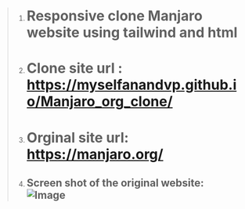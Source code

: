 
>
> 1. # Responsive clone Manjaro website using tailwind and html
> 2. # Clone site url : https://myselfanandvp.github.io/Manjaro_org_clone/
> 3. # Orginal site url: https://manjaro.org/
> 4. ## Screen shot of the original website: ![Image](https://github.com/user-attachments/assets/74937542-b1d3-4dc4-a76a-f9116d01b093)

